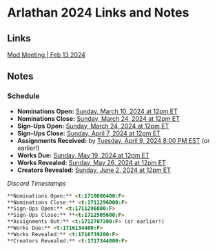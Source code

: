 # Arlathan 2024 Links and Notes

## Links

[Mod Meeting | Feb 13 2024](https://docs.google.com/document/d/1vSATcUWGiRvJP6nxQugsHKTYsDofCTUSL74LcLG9jds/edit?usp=sharing)

## Notes

### Schedule

- **Nominations Open:** [Sunday, March 10, 2024 at 12pm ET](https://everytimezone.com/s/37d1e1df)
- **Nominations Close:** [Sunday, March 24, 2024 at 12pm ET](https://everytimezone.com/s/37d1e1df)
- **Sign-Ups Open:** [Sunday, March 24, 2024 at 12pm ET](https://everytimezone.com/s/37d1e1df)
- **Sign-Ups Close:** [Sunday, April 7, 2024 at 12pm ET](https://everytimezone.com/s/17dd6e83)
- **Assignments Received:** by [Tuesday, April 9, 2024 8:00 PM EST](https://everytimezone.com/s/96718e2d) (or earlier!)
- **Works Due:** [Sunday, May 19, 2024 at 12pm ET](https://everytimezone.com/s/17dd6e83)
- **Works Revealed:** [Sunday, May 26, 2024 at 12pm ET](https://everytimezone.com/s/f82baa72)
- **Creators Revealed:** [Sunday, June 2, 2024 at 12pm ET](https://everytimezone.com/s/df812b23)

_Discord Timestamps_

```markdown
**Nominations Open:** <t:1710086400:F> 
**Nominations Close:** <t:1711296000:F>
**Sign-Ups Open:** <t:1711296000:F>
**Sign-Ups Close:** **<t:1712505600:F>
**Assignments Out:** <t:1712707200:F> (or earlier!)
**Works Due:** <t:1716134400:F>
**Works Revealed:** <t:1716739200:F>
**Creators Revealed:** <t:1717344000:F>
```
